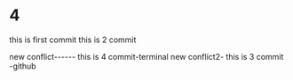 # 4
this is first commit
this is 2 commit

new conflict------ this is 4 commit-terminal
new conflict2- this is 3 commit -github
